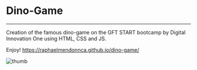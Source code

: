# Dino-Game

----

Creation of the famous dino-game on the GFT START bootcamp by Digital Innovation One using HTML, CSS and JS.

Enjoy! https://raphaelmendonnca.github.io/dino-game/

![thumb](https://user-images.githubusercontent.com/57078626/107686030-78e94080-6c83-11eb-8c4f-857add5553af.jpg)
